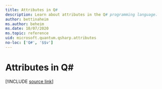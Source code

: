 ```yaml
---
title: Attributes in Q#
description: Learn about attributes in the Q# programming language.
author: bettinaheim
ms.author: beheim
ms.date: 10/07/2020
ms.topic: reference
uid: microsoft.quantum.qsharp.attributes
no-loc: ['Q#', '$$v']
---
```


# Attributes in Q#


[!INCLUDE [source link](~/includes/qsharp-language/Specifications/Language/1_ProgramStructure/5_Attributes.md)]

